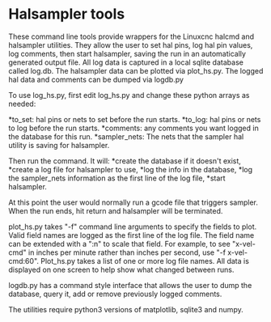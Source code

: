 # Halsampler tools

These command line tools provide wrappers for the Linuxcnc halcmd and halsampler
utilities.  They allow the user to set hal pins, log hal pin values, log comments,
then start halsampler, saving the run in an automatically generated output file.
All log data is captured in a local sqlite database called log.db. The halsampler
data can be plotted via plot_hs.py. The logged hal data and comments can be dumped
via logdb.py

To use log_hs.py, first edit log_hs.py and change these python arrays as needed:

*to_set: hal pins or nets to set before the run starts.
*to_log: hal pins or nets to log before the run starts.
*comments: any comments you want logged in the database for this run.
*sampler_nets: The nets that the sampler hal utility is saving for halsampler.

Then run the command. It will:
*create the database if it doesn't exist,
*create a log file for halsampler to use, 
*log the info in the database, 
*log the sampler_nets information as the first line of the log file,
*start halsampler. 

At this point the user would normally run a gcode file that
triggers sampler. When the run ends, hit return and halsampler will be
terminated.

plot_hs.py takes "-f" command line arguments to specify the fields to plot.
Valid field names are logged as the first line of the log file. The
field name can be extended with a ":n" to scale that field. For example, to see
"x-vel-cmd" in inches per minute rather than inches per second, use
"-f x-vel-cmd:60". Plot_hs.py takes a list of one or more log file names. All
data is displayed on one screen to help show what changed between runs.

logdb.py has a command style interface that allows the user to dump the database,
query it, add or remove previously logged comments.

The utilities require python3 versions of matplotlib, sqlite3 and numpy.

